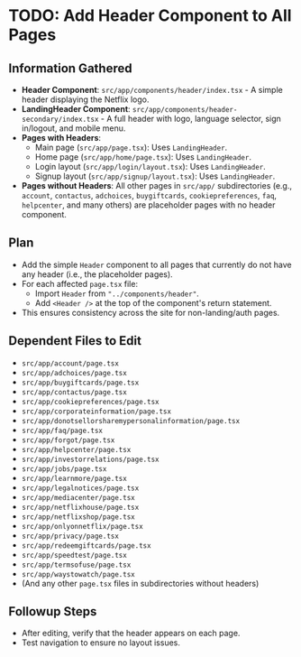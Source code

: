 # TODO: Add Header Component to All Pages

## Information Gathered
- **Header Component**: `src/app/components/header/index.tsx` - A simple header displaying the Netflix logo.
- **LandingHeader Component**: `src/app/components/header-secondary/index.tsx` - A full header with logo, language selector, sign in/logout, and mobile menu.
- **Pages with Headers**:
  - Main page (`src/app/page.tsx`): Uses `LandingHeader`.
  - Home page (`src/app/home/page.tsx`): Uses `LandingHeader`.
  - Login layout (`src/app/login/layout.tsx`): Uses `LandingHeader`.
  - Signup layout (`src/app/signup/layout.tsx`): Uses `LandingHeader`.
- **Pages without Headers**: All other pages in `src/app/` subdirectories (e.g., `account`, `contactus`, `adchoices`, `buygiftcards`, `cookiepreferences`, `faq`, `helpcenter`, and many others) are placeholder pages with no header component.

## Plan
- Add the simple `Header` component to all pages that currently do not have any header (i.e., the placeholder pages).
- For each affected `page.tsx` file:
  - Import `Header` from `"../components/header"`.
  - Add `<Header />` at the top of the component's return statement.
- This ensures consistency across the site for non-landing/auth pages.

## Dependent Files to Edit
- `src/app/account/page.tsx`
- `src/app/adchoices/page.tsx`
- `src/app/buygiftcards/page.tsx`
- `src/app/contactus/page.tsx`
- `src/app/cookiepreferences/page.tsx`
- `src/app/corporateinformation/page.tsx`
- `src/app/donotsellorsharemypersonalinformation/page.tsx`
- `src/app/faq/page.tsx`
- `src/app/forgot/page.tsx`
- `src/app/helpcenter/page.tsx`
- `src/app/investorrelations/page.tsx`
- `src/app/jobs/page.tsx`
- `src/app/learnmore/page.tsx`
- `src/app/legalnotices/page.tsx`
- `src/app/mediacenter/page.tsx`
- `src/app/netflixhouse/page.tsx`
- `src/app/netflixshop/page.tsx`
- `src/app/onlyonnetflix/page.tsx`
- `src/app/privacy/page.tsx`
- `src/app/redeemgiftcards/page.tsx`
- `src/app/speedtest/page.tsx`
- `src/app/termsofuse/page.tsx`
- `src/app/waystowatch/page.tsx`
- (And any other `page.tsx` files in subdirectories without headers)

## Followup Steps
- After editing, verify that the header appears on each page.
- Test navigation to ensure no layout issues.
